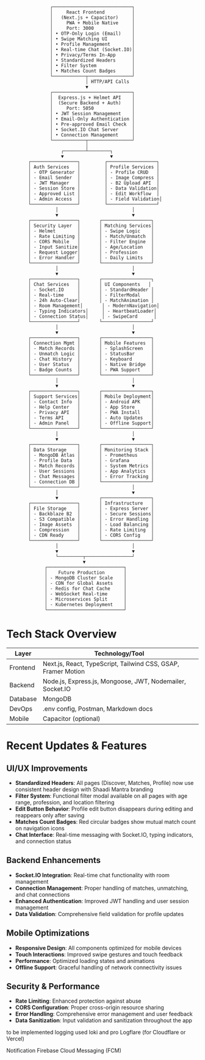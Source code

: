                     ┌─────────────────────────────┐
                    │     React Frontend          │
                    │   (Next.js + Capacitor)     │
                    │     PWA + Mobile Native     │
                    │     Port: 3000              │
                    │ • OTP-Only Login (Email)    │
                    │ • Swipe Matching UI         │
                    │ • Profile Management        │
                    │ • Real-time Chat (Socket.IO)│
                    │ • Privacy/Terms In-App      │
                    │ • Standardized Headers      │
                    │ • Filter System             │
                    │ • Matches Count Badges      │
                    └────────────┬────────────────┘
                                 │ HTTP/API Calls
                                 ▼
                    ┌─────────────────────────────┐
                    │  Express.js + Helmet API    │
                    │  (Secure Backend + Auth)    │
                    │     Port: 5050              │
                    │ • JWT Session Management    │
                    │ • Email-Only Authentication │
                    │ • Pre-approved Email Check  │
                    │ • Socket.IO Chat Server     │
                    │ • Connection Management     │
                    └────────────┬────────────────┘
                                 │
                        ┌────────┴────────┐
                        ▼                 ▼
            ┌─────────────────┐         ┌──────────────────┐
            │ Auth Services   │         │ Profile Services │
            │ - OTP Generator │         │ - Profile CRUD   │
            │ - Email Sender  │         │ - Image Compress │
            │ - JWT Manager   │         │ - B2 Upload API  │
            │ - Session Store │         │ - Data Validation│
            │ - Approved List │         │ - Edit Workflow  │
            │ - Admin Access  │         │ - Field Validation│
            └─────────────────┘         └──────────────────┘
                      │                           │
                      ▼                           ▼
            ┌─────────────────┐       ┌──────────────────┐
            │ Security Layer  │       │ Matching Services│
            │ - Helmet        │       │ - Swipe Logic    │
            │ - Rate Limiting │       │ - Match/Unmatch  │
            │ - CORS Mobile   │       │ - Filter Engine  │
            │ - Input Sanitize│       │ - Age/Location   │
            │ - Request Logger│       │ - Profession     │
            │ - Error Handler │       │ - Daily Limits   │
            └─────────────────┘       └──────────────────┘
                      │                           │
                      ▼                           ▼
            ┌─────────────────┐       ┌──────────────────┐
            │ Chat Services   │       │ UI Components   │
            │ - Socket.IO     │       │ - StandardHeader │
            │ - Real-time     │       │ - FilterModal    │
            │ - 24h Auto-Clear│       │ - MatchAnimation │
            │ - Room Management│       │ - ModernNavigation│
            │ - Typing Indicators│     │ - HeartbeatLoader│
            │ - Connection Status│     │ - SwipeCard      │
            └─────────────────┘       └──────────────────┘
                      │                           │
                      ▼                           ▼
            ┌─────────────────┐       ┌──────────────────┐
            │ Connection Mgmt │       │ Mobile Features  │
            │ - Match Records │       │ - SplashScreen   │
            │ - Unmatch Logic │       │ - StatusBar      │
            │ - Chat History  │       │ - Keyboard       │
            │ - User Status   │       │ - Native Bridge  │
            │ - Badge Counts  │       │ - PWA Support    │
            └─────────────────┘       └──────────────────┘
                      │                           │
                      ▼                           ▼
            ┌─────────────────┐       ┌──────────────────┐
            │ Support Services│       │ Mobile Deployment│
            │ - Contact Info  │       │ - Android APK    │
            │ - Help Center   │       │ - App Store      │
            │ - Privacy API   │       │ - PWA Install    │
            │ - Terms API     │       │ - Auto Updates   │
            │ - Admin Panel   │       │ - Offline Support│
            └─────────────────┘       └──────────────────┘
                      │                           │
                      ▼                           ▼
            ┌─────────────────┐       ┌──────────────────┐
            │ Data Storage    │       │ Monitoring Stack │
            │ - MongoDB Atlas │       │ - Prometheus     │
            │ - Profile Data  │       │ - Grafana        │
            │ - Match Records │       │ - System Metrics │
            │ - User Sessions │       │ - App Analytics  │
            │ - Chat Messages │       │ - Error Tracking │
            │ - Connection DB │       └──────────────────┘
            └─────────────────┘                   │
                      │                           ▼
                      ▼               ┌──────────────────┐
            ┌─────────────────┐       │ Infrastructure   │
            │ File Storage    │       │ - Express Server │
            │ - Backblaze B2  │       │ - Secure Sessions│
            │ - S3 Compatible │       │ - Error Handling │
            │ - Image Assets  │       │ - Load Balancing │
            │ - Compression   │       │ - Rate Limiting  │
            │ - CDN Ready     │       │ - CORS Config    │
            └─────────────────┘       └──────────────────┘
                      │                           │
                      ▼                           ▼
                      └─────────┬─────────────────┘
                                ▼
                  ┌────────────────────────────┐
                  │    Future Production       │
                  │ - MongoDB Cluster Scale    │
                  │ - CDN for Global Assets    │
                  │ - Redis for Chat Cache     │
                  │ - WebSocket Real-time      │
                  │ - Microservices Split      │
                  │ - Kubernetes Deployment    │
                  └────────────────────────────┘


# Tech Stack Overview

| Layer      | Technology/Tool                                      |
|------------|------------------------------------------------------|
| Frontend   | Next.js, React, TypeScript, Tailwind CSS, GSAP, Framer Motion |
| Backend    | Node.js, Express.js, Mongoose, JWT, Nodemailer, Socket.IO |
| Database   | MongoDB                                              |
| DevOps     | .env config, Postman, Markdown docs                  |
| Mobile     | Capacitor (optional)                                 |

# Recent Updates & Features

## UI/UX Improvements
- **Standardized Headers**: All pages (Discover, Matches, Profile) now use consistent header design with Shaadi Mantra branding
- **Filter System**: Functional filter modal available on all pages with age range, profession, and location filtering
- **Edit Button Behavior**: Profile edit button disappears during editing and reappears only after saving
- **Matches Count Badges**: Red circular badges show mutual match count on navigation icons
- **Chat Interface**: Real-time messaging with Socket.IO, typing indicators, and connection status

## Backend Enhancements
- **Socket.IO Integration**: Real-time chat functionality with room management
- **Connection Management**: Proper handling of matches, unmatching, and chat connections
- **Enhanced Authentication**: Improved JWT handling and user session management
- **Data Validation**: Comprehensive field validation for profile updates

## Mobile Optimizations
- **Responsive Design**: All components optimized for mobile devices
- **Touch Interactions**: Improved swipe gestures and touch feedback
- **Performance**: Optimized loading states and animations
- **Offline Support**: Graceful handling of network connectivity issues

## Security & Performance
- **Rate Limiting**: Enhanced protection against abuse
- **CORS Configuration**: Proper cross-origin resource sharing
- **Error Handling**: Comprehensive error management and user feedback
- **Data Sanitization**: Input validation and sanitization throughout the app



to be implemented
logging used loki and pro
 Logflare (for Cloudflare or Vercel)
 
Notification 
Firebase Cloud Messaging (FCM)
